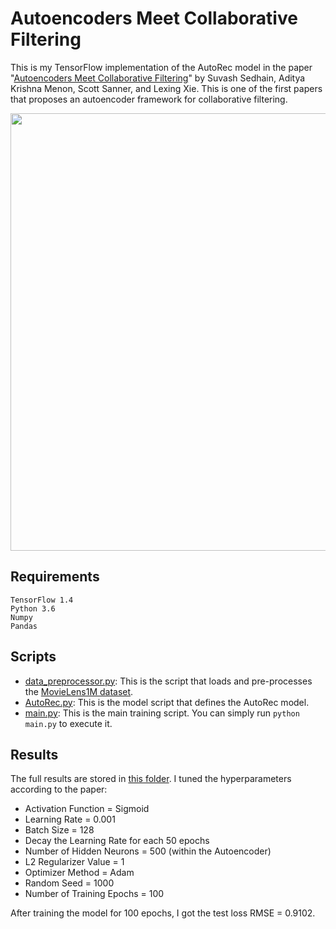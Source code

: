 # Autoencoders Meet Collaborative Filtering

This is my TensorFlow implementation of the AutoRec model in the paper "[Autoencoders Meet Collaborative Filtering](https://users.cecs.anu.edu.au/~akmenon/papers/autorec/autorec-paper.pdf)" by Suvash Sedhain, Aditya Krishna Menon, Scott Sanner, and Lexing Xie.
This is one of the first papers that proposes an autoencoder framework for collaborative filtering.

<img src="https://github.com/khanhnamle1994/transfer-rec/blob/master/Autoencoders-Experiments/AutoRec-TensorFlow/AutoRec.png" width="700">

## Requirements
```
TensorFlow 1.4
Python 3.6
Numpy
Pandas
```

## Scripts
* [data_preprocessor.py](https://github.com/khanhnamle1994/transfer-rec/blob/master/Autoencoders-Experiments/AutoRec-TensorFlow/data_preprocessor.py): This is the script that loads and pre-processes the [MovieLens1M dataset](https://github.com/khanhnamle1994/transfer-rec/tree/master/ml-1m).
* [AutoRec.py](https://github.com/khanhnamle1994/transfer-rec/blob/master/Autoencoders-Experiments/AutoRec-TensorFlow/AutoRec.py): This is the model script that defines the AutoRec model.
* [main.py](https://github.com/khanhnamle1994/transfer-rec/blob/master/Autoencoders-Experiments/AutoRec-TensorFlow/main.py): This is the main training script. You can simply run `python main.py` to execute it.

## Results
The full results are stored in [this folder](https://github.com/khanhnamle1994/transfer-rec/tree/master/Autoencoders-Experiments/AutoRec-TensorFlow/results). I tuned the hyperparameters according to the paper:
- Activation Function = Sigmoid
- Learning Rate = 0.001
- Batch Size = 128
- Decay the Learning Rate for each 50 epochs
- Number of Hidden Neurons = 500 (within the Autoencoder)
- L2 Regularizer Value = 1
- Optimizer Method = Adam
- Random Seed = 1000
- Number of Training Epochs = 100

After training the model for 100 epochs, I got the test loss RMSE = 0.9102.
